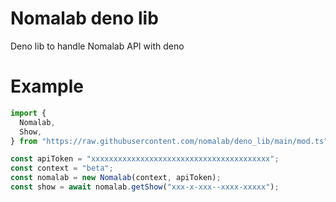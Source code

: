 # Nomalab deno lib

Deno lib to handle Nomalab API with deno

# Example

```ts
import {
  Nomalab,
  Show,
} from "https://raw.githubusercontent.com/nomalab/deno_lib/main/mod.ts";

const apiToken = "xxxxxxxxxxxxxxxxxxxxxxxxxxxxxxxxxxxxxxxx";
const context = "beta";
const nomalab = new Nomalab(context, apiToken);
const show = await nomalab.getShow("xxx-x-xxx--xxxx-xxxxx");
```
